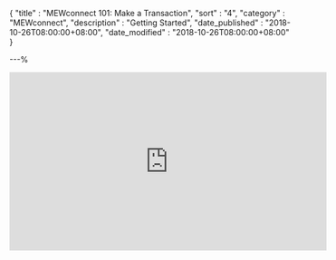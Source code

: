 {
"title" : "MEWconnect 101: Make a Transaction",
"sort" : "4",
"category" : "MEWconnect",
"description" : "Getting Started",
"date_published" : "2018-10-26T08:00:00+08:00",
"date_modified" : "2018-10-26T08:00:00+08:00"
}

---%

<div class="video-container">
<iframe width="560" height="315" src="https://www.youtube.com/embed/nMefcCPr2ZU" frameborder="0" allowfullscreen></iframe>
</div>
